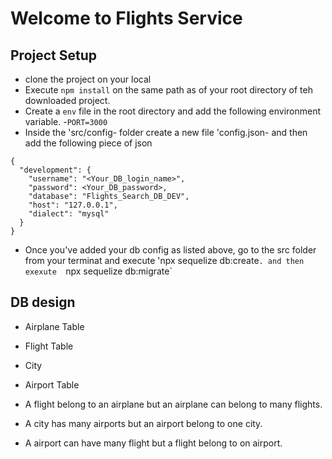 # Welcome to Flights Service
## Project Setup
- clone the project on your local
- Execute `npm install` on the same path as of your root directory of teh
downloaded project.
- Create a `env` file in the root directory and add the following environment
variable.
    -`PORT=3000`
- Inside the 'src/config- folder create a new file 'config.json- and then add
the following piece of json
```
{
  "development": {
    "username": "<Your_DB_login_name>",
    "password": <Your_DB_password>,
    "database": "Flights_Search_DB_DEV",
    "host": "127.0.0.1",
    "dialect": "mysql"
  }
}

```

- Once you've added your db config as listed above, go to the src folder from
your terminat and execute 'npx sequelize db:create`.
and then exexute 
`npx sequelize db:migrate`

## DB design

- Airplane Table
- Flight Table
- City
- Airport Table

- A flight belong to an airplane but an airplane can belong to many flights.
- A city has many airports but an airport belong to one city.
- A airport can have many flight but a flight belong to on airport.

